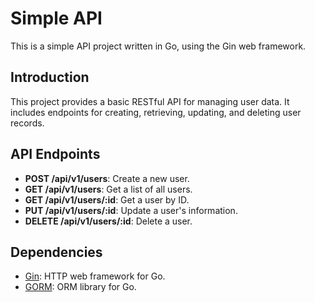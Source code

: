 # Simple API

This is a simple API project written in Go, using the Gin web framework.

## Introduction

This project provides a basic RESTful API for managing user data. It includes endpoints for creating, retrieving, updating, and deleting user records.

## API Endpoints

- **POST /api/v1/users**: Create a new user.
- **GET /api/v1/users**: Get a list of all users.
- **GET /api/v1/users/:id**: Get a user by ID.
- **PUT /api/v1/users/:id**: Update a user's information.
- **DELETE /api/v1/users/:id**: Delete a user.

## Dependencies

- [Gin](https://github.com/gin-gonic/gin): HTTP web framework for Go.
- [GORM](https://gorm.io/): ORM library for Go.

